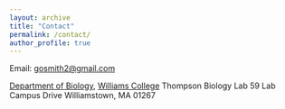 ```yaml
---
layout: archive
title: "Contact"
permalink: /contact/
author_profile: true
---
```


Email: [gosmith2@gmail.com](mailto:gosmith2@gmail.com)

[Department of Biology](https://biology.williams.edu/), [Williams College](https://www.williams.edu/)
Thompson Biology Lab
59 Lab Campus Drive
Williamstown, MA 01267
